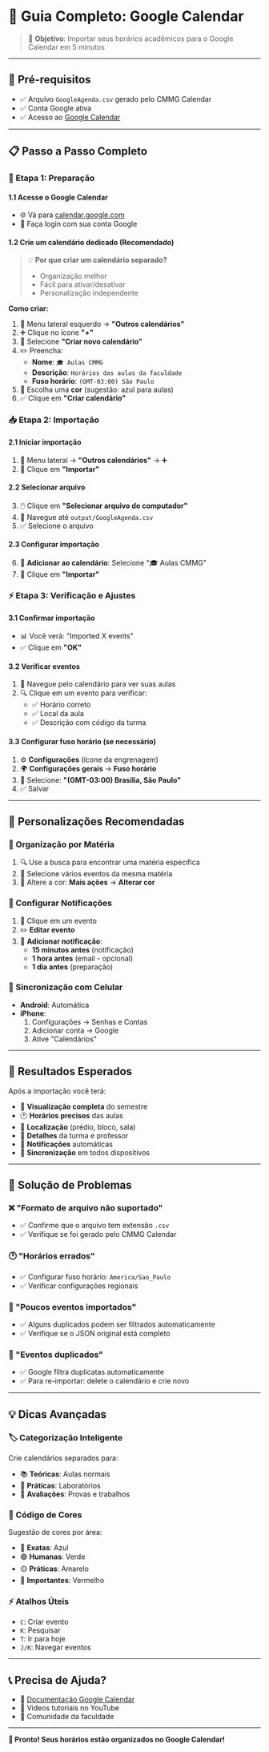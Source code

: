# 📱 Guia Completo: Google Calendar

> 🎯 **Objetivo**: Importar seus horários acadêmicos para o Google Calendar em 5 minutos

---

## 🚀 Pré-requisitos

- ✅ Arquivo `GoogleAgenda.csv` gerado pelo CMMG Calendar
- ✅ Conta Google ativa
- ✅ Acesso ao [Google Calendar](https://calendar.google.com)

---

## 📋 Passo a Passo Completo

### 🏁 Etapa 1: Preparação

#### 1.1 Acesse o Google Calendar
- 🌐 Vá para [calendar.google.com](https://calendar.google.com)
- 🔐 Faça login com sua conta Google

#### 1.2 Crie um calendário dedicado (Recomendado)
> 💡 **Por que criar um calendário separado?**
> - Organização melhor
> - Fácil para ativar/desativar
> - Personalização independente

**Como criar:**
1. 📍 Menu lateral esquerdo → **"Outros calendários"**
2. ➕ Clique no ícone **"+"**
3. 📅 Selecione **"Criar novo calendário"**
4. ✏️ Preencha:
   - **Nome**: `🎓 Aulas CMMG`
   - **Descrição**: `Horários das aulas da faculdade`
   - **Fuso horário**: `(GMT-03:00) São Paulo`
5. 🎨 Escolha uma **cor** (sugestão: azul para aulas)
6. ✅ Clique em **"Criar calendário"**

### 📥 Etapa 2: Importação

#### 2.1 Iniciar importação
1. 📍 Menu lateral → **"Outros calendários"** → ➕
2. 📁 Clique em **"Importar"**

#### 2.2 Selecionar arquivo
3. 🖱️ Clique em **"Selecionar arquivo do computador"**
4. 📂 Navegue até `output/GoogleAgenda.csv`
5. ✅ Selecione o arquivo

#### 2.3 Configurar importação
6. 🎯 **Adicionar ao calendário**: Selecione "🎓 Aulas CMMG"
7. 🚀 Clique em **"Importar"**

### ⚡ Etapa 3: Verificação e Ajustes

#### 3.1 Confirmar importação
- 📊 Você verá: "Imported X events"
- ✅ Clique em **"OK"**

#### 3.2 Verificar eventos
1. 📅 Navegue pelo calendário para ver suas aulas
2. 🔍 Clique em um evento para verificar:
   - ✅ Horário correto
   - ✅ Local da aula
   - ✅ Descrição com código da turma

#### 3.3 Configurar fuso horário (se necessário)
1. ⚙️ **Configurações** (ícone da engrenagem)
2. 🌍 **Configurações gerais** → **Fuso horário**
3. 📍 Selecione: **"(GMT-03:00) Brasília, São Paulo"**
4. ✅ Salvar

---

## 🎨 Personalizações Recomendadas

### 🎯 Organização por Matéria
1. 🔍 Use a busca para encontrar uma matéria específica
2. 📝 Selecione vários eventos da mesma matéria
3. 🎨 Altere a cor: **Mais ações** → **Alterar cor**

### 🔔 Configurar Notificações
1. 📅 Clique em um evento
2. ✏️ **Editar evento**
3. 🔔 **Adicionar notificação**:
   - **15 minutos antes** (notificação)
   - **1 hora antes** (email - opcional)
   - **1 dia antes** (preparação)

### 📱 Sincronização com Celular
- **Android**: Automática
- **iPhone**:
  1. Configurações → Senhas e Contas
  2. Adicionar conta → Google
  3. Ative "Calendários"

---

## 🎯 Resultados Esperados

Após a importação você terá:

- 📅 **Visualização completa** do semestre
- 🕐 **Horários precisos** das aulas
- 📍 **Localização** (prédio, bloco, sala)
- 📝 **Detalhes** da turma e professor
- 🔔 **Notificações** automáticas
- 📱 **Sincronização** em todos dispositivos

---

## 🚨 Solução de Problemas

### ❌ "Formato de arquivo não suportado"
- ✅ Confirme que o arquivo tem extensão `.csv`
- ✅ Verifique se foi gerado pelo CMMG Calendar

### 🕐 "Horários errados"
- ✅ Configurar fuso horário: `America/Sao_Paulo`
- ✅ Verificar configurações regionais

### 📅 "Poucos eventos importados"
- ✅ Alguns duplicados podem ser filtrados automaticamente
- ✅ Verifique se o JSON original está completo

### 🔄 "Eventos duplicados"
- ✅ Google filtra duplicatas automaticamente
- ✅ Para re-importar: delete o calendário e crie novo

---

## 💡 Dicas Avançadas

### 🏷️ Categorização Inteligente
Crie calendários separados para:
- 📚 **Teóricas**: Aulas normais
- 🧪 **Práticas**: Laboratórios
- 📝 **Avaliações**: Provas e trabalhos

### 🎨 Código de Cores
Sugestão de cores por área:
- 🔵 **Exatas**: Azul
- 🟢 **Humanas**: Verde
- 🟡 **Práticas**: Amarelo
- 🔴 **Importantes**: Vermelho

### ⚡ Atalhos Úteis
- `C`: Criar evento
- `K`: Pesquisar
- `T`: Ir para hoje
- `J/K`: Navegar eventos

---

## 📞 Precisa de Ajuda?

- 📖 [Documentação Google Calendar](https://support.google.com/calendar/)
- 🎥 Vídeos tutoriais no YouTube
- 💬 Comunidade da faculdade

---

**🎉 Pronto! Seus horários estão organizados no Google Calendar!**